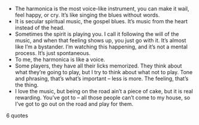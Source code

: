  - The harmonica is the most voice-like instrument, you can make it wail, feel happy, or cry. It’s like singing the blues without words.
 - It is secular spiritual music, the gospel blues. It’s music from the heart instead of the head.
 - Sometimes the spirit is playing you. I call it following the will of the music, and when that feeling shows up, you just go with it. It’s almost like I’m a bystander. I’m watching this happening, and it’s not a mental process. It’s just spontaneous.
 - To me, the harmonica is like a voice.
 - Some players, they have all their licks memorized. They think about what they’re going to play, but I try to think about what not to play. Tone and phrasing, that’s what’s important – less is more. The feeling, that’s the thing.
 - I love the music, but being on the road ain’t a piece of cake, but it is real rewarding. You’ve got to – all those people can’t come to my house, so I’ve got to go out on the road and play for them.

6 quotes